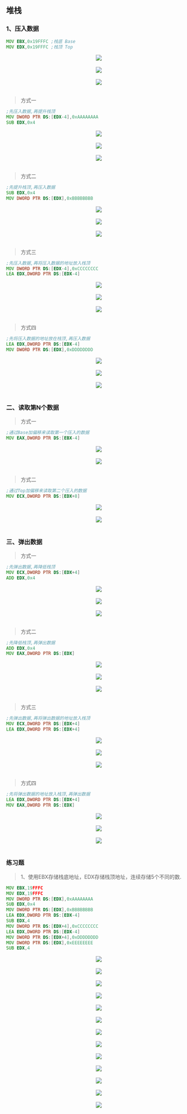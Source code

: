 ## 堆栈

### 1、压入数据
```asm
MOV EBX,0x19FFFC ;栈底 Base
MOV EDX,0x19FFFC ;栈顶 Top
```
<div align="center"> <img src="../images/stack//_1_stack.png" width=""/> </div><br>
<div align="center"> <img src="../images/stack//_2_stack.png" width=""/> </div><br>
<div align="center"> <img src="../images/stack//_3_stack.png" width=""/> </div><br>

> 方式一
```asm
;先压入数据,再提升栈顶
MOV DWORD PTR DS:[EDX-4],0xAAAAAAAA
SUB EDX,0x4
```
<div align="center"> <img src="../images/stack//_4_stack.png" width=""/> </div><br>
<div align="center"> <img src="../images/stack//_5_stack.png" width=""/> </div><br>
<div align="center"> <img src="../images/stack//_6_stack.png" width=""/> </div><br>

> 方式二
```asm
;先提升栈顶,再压入数据
SUB EDX,0x4
MOV DWORD PTR DS:[EDX],0xBBBBBBBB
```
<div align="center"> <img src="../images/stack//_7_stack.png" width=""/> </div><br>
<div align="center"> <img src="../images/stack//_8_stack.png" width=""/> </div><br>
<div align="center"> <img src="../images/stack//_9_stack.png" width=""/> </div><br>

> 方式三
```asm
;先压入数据,再将压入数据的地址放入栈顶
MOV DWORD PTR DS:[EDX-4],0xCCCCCCCC
LEA EDX,DWORD PTR DS:[EDX-4]
```
<div align="center"> <img src="../images/stack//_10_stack.png" width=""/> </div><br>
<div align="center"> <img src="../images/stack//_11_stack.png" width=""/> </div><br>
<div align="center"> <img src="../images/stack//_12_stack.png" width=""/> </div><br>

> 方式四
```asm
;先将压入数据的地址放在栈顶,再压入数据
LEA EDX,DWORD PTR DS:[EDX-4]
MOV DWORD PTR DS:[EDX],0xDDDDDDDD
```
<div align="center"> <img src="../images/stack//_13_stack.png" width=""/> </div><br>
<div align="center"> <img src="../images/stack//_14_stack.png" width=""/> </div><br>
<div align="center"> <img src="../images/stack//_15_stack.png" width=""/> </div><br>

### 二、读取第N个数据
> 方式一
```asm
;通过Base加偏移来读取第一个压入的数据
MOV EAX,DWORD PTR DS:[EBX-4]
```
<div align="center"> <img src="../images/stack//_16_stack.png" width=""/> </div><br>
<div align="center"> <img src="../images/stack//_17_stack.png" width=""/> </div><br>

> 方式二
```asm
;通过Top加偏移来读取第二个压入的数据
MOV ECX,DWORD PTR DS:[EDX+8]
```
<div align="center"> <img src="../images/stack//_18_stack.png" width=""/> </div><br>
<div align="center"> <img src="../images/stack//_19_stack.png" width=""/> </div><br>

### 三、弹出数据
> 方式一
```asm
;先弹出数据,再降低栈顶
MOV ECX,DWORD PTR DS:[EDX+4]
ADD EDX,0x4
```
<div align="center"> <img src="../images/stack//_20_stack.png" width=""/> </div><br>
<div align="center"> <img src="../images/stack//_21_stack.png" width=""/> </div><br>
<div align="center"> <img src="../images/stack//_22_stack.png" width=""/> </div><br>

> 方式二
```asm
;先降低栈顶,再弹出数据
ADD EDX,0x4
MOV EAX,DWORD PTR DS:[EDX]
```
<div align="center"> <img src="../images/stack//_23_stack.png" width=""/> </div><br>
<div align="center"> <img src="../images/stack//_24_stack.png" width=""/> </div><br>
<div align="center"> <img src="../images/stack//_25_stack.png" width=""/> </div><br>

> 方式三
```asm
;先弹出数据,再将弹出数据的地址放入栈顶
MOV ECX,DWORD PTR DS:[EDX+4]
LEA EDX,DWORD PTR DS:[EDX+4]
```
<div align="center"> <img src="../images/stack//_26_stack.png" width=""/> </div><br>
<div align="center"> <img src="../images/stack//_27_stack.png" width=""/> </div><br>
<div align="center"> <img src="../images/stack//_28_stack.png" width=""/> </div><br>

> 方式四
```asm
;先将弹出数据的地址放入栈顶,再弹出数据
LEA EDX,DWORD PTR DS:[EDX+4]
MOV EAX,DWORD PTR DS:[EDX]
```
<div align="center"> <img src="../images/stack//_29_stack.png" width=""/> </div><br>
<div align="center"> <img src="../images/stack//_30_stack.png" width=""/> </div><br>
<div align="center"> <img src="../images/stack//_31_stack.png" width=""/> </div><br>

### 练习题
> 1、使用EBX存储栈底地址，EDX存储栈顶地址，连续存储5个不同的数.
```asm
MOV EBX,19FFFC
MOV EDX,19FFFC
MOV DWORD PTR DS:[EDX],0xAAAAAAAA
SUB EDX,0x4
MOV DWORD PTR DS:[EDX],0xBBBBBBBB
LEA EDX,DWORD PTR DS:[EDX-4]
SUB EDX,4
MOV DWORD PTR DS:[EDX+4],0xCCCCCCCC
LEA EDX,DWORD PTR DS:[EDX-4]
MOV DWORD PTR DS:[EDX+4],0xDDDDDDDD
MOV DWORD PTR DS:[EDX],0xEEEEEEEE
SUB EDX,4
```
<div align="center"> <img src="../images/stack//_32_stack.png" width=""/> </div><br>
<div align="center"> <img src="../images/stack//_33_stack.png" width=""/> </div><br>
<div align="center"> <img src="../images/stack//_34_stack.png" width=""/> </div><br>
<div align="center"> <img src="../images/stack//_35_stack.png" width=""/> </div><br>
<div align="center"> <img src="../images/stack//_36_stack.png" width=""/> </div><br>
<div align="center"> <img src="../images/stack//_37_stack.png" width=""/> </div><br>
<div align="center"> <img src="../images/stack//_38_stack.png" width=""/> </div><br>
<div align="center"> <img src="../images/stack//_39_stack.png" width=""/> </div><br>
<div align="center"> <img src="../images/stack//_40_stack.png" width=""/> </div><br>
<div align="center"> <img src="../images/stack//_41_stack.png" width=""/> </div><br>
<div align="center"> <img src="../images/stack//_42_stack.png" width=""/> </div><br>
<div align="center"> <img src="../images/stack//_43_stack.png" width=""/> </div><br>
<div align="center"> <img src="../images/stack//_44_stack.png" width=""/> </div><br>